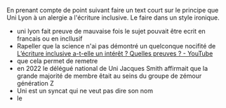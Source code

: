 En prenant compte de point suivant faire un text court sur le principe que Uni Lyon à un alergie a l'écriture inclusive. Le faire dans un style ironique.
- uni lyon fait preuve de mauvaise fois le sujet pouvait être ecrit en francais ou en incllusif
- Rapeller que la science n'ai pas démontré un quelconque nocifité de [L’écriture inclusive a-t-elle un intérêt ? Quelles preuves ? - YouTube](https://www.youtube.com/watch?v=url1TFdHlSI)
- que cela permet de remetre 
- en 2022 le délégué national de Uni Jacques Smith affirmait que la grande majorité de membre êtait au seins du groupe de zémour génération Z
- Uni est un syncat qui ne veut pas dire son nom 
- le
